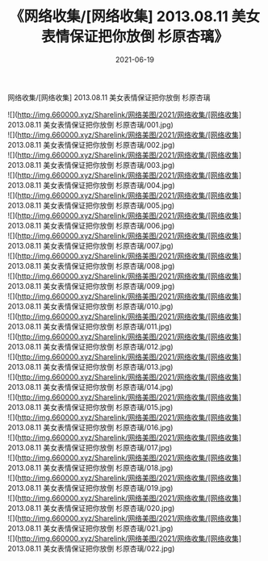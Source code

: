 ﻿---
layout: post
title:  《网络收集/[网络收集] 2013.08.11 美女表情保证把你放倒 杉原杏璃》
date:   2021-06-19
img: http://img.660000.xyz/Sharelink/网络美图/2021/网络收集/[网络收集] 2013.08.11 美女表情保证把你放倒 杉原杏璃/000.jpg
categories: [美女, 清纯, 唯美]
---

网络收集/[网络收集] 2013.08.11 美女表情保证把你放倒 杉原杏璃

 ![](http://img.660000.xyz/Sharelink/网络美图/2021/网络收集/[网络收集] 2013.08.11 美女表情保证把你放倒 杉原杏璃/001.jpg) <br>![](http://img.660000.xyz/Sharelink/网络美图/2021/网络收集/[网络收集] 2013.08.11 美女表情保证把你放倒 杉原杏璃/002.jpg) <br>![](http://img.660000.xyz/Sharelink/网络美图/2021/网络收集/[网络收集] 2013.08.11 美女表情保证把你放倒 杉原杏璃/003.jpg) <br>![](http://img.660000.xyz/Sharelink/网络美图/2021/网络收集/[网络收集] 2013.08.11 美女表情保证把你放倒 杉原杏璃/004.jpg) <br>![](http://img.660000.xyz/Sharelink/网络美图/2021/网络收集/[网络收集] 2013.08.11 美女表情保证把你放倒 杉原杏璃/005.jpg) <br>![](http://img.660000.xyz/Sharelink/网络美图/2021/网络收集/[网络收集] 2013.08.11 美女表情保证把你放倒 杉原杏璃/006.jpg) <br>![](http://img.660000.xyz/Sharelink/网络美图/2021/网络收集/[网络收集] 2013.08.11 美女表情保证把你放倒 杉原杏璃/007.jpg) <br>![](http://img.660000.xyz/Sharelink/网络美图/2021/网络收集/[网络收集] 2013.08.11 美女表情保证把你放倒 杉原杏璃/008.jpg) <br>![](http://img.660000.xyz/Sharelink/网络美图/2021/网络收集/[网络收集] 2013.08.11 美女表情保证把你放倒 杉原杏璃/009.jpg) <br>![](http://img.660000.xyz/Sharelink/网络美图/2021/网络收集/[网络收集] 2013.08.11 美女表情保证把你放倒 杉原杏璃/010.jpg) <br>![](http://img.660000.xyz/Sharelink/网络美图/2021/网络收集/[网络收集] 2013.08.11 美女表情保证把你放倒 杉原杏璃/011.jpg) <br>![](http://img.660000.xyz/Sharelink/网络美图/2021/网络收集/[网络收集] 2013.08.11 美女表情保证把你放倒 杉原杏璃/012.jpg) <br>![](http://img.660000.xyz/Sharelink/网络美图/2021/网络收集/[网络收集] 2013.08.11 美女表情保证把你放倒 杉原杏璃/013.jpg) <br>![](http://img.660000.xyz/Sharelink/网络美图/2021/网络收集/[网络收集] 2013.08.11 美女表情保证把你放倒 杉原杏璃/014.jpg) <br>![](http://img.660000.xyz/Sharelink/网络美图/2021/网络收集/[网络收集] 2013.08.11 美女表情保证把你放倒 杉原杏璃/015.jpg) <br>![](http://img.660000.xyz/Sharelink/网络美图/2021/网络收集/[网络收集] 2013.08.11 美女表情保证把你放倒 杉原杏璃/016.jpg) <br>![](http://img.660000.xyz/Sharelink/网络美图/2021/网络收集/[网络收集] 2013.08.11 美女表情保证把你放倒 杉原杏璃/017.jpg) <br>![](http://img.660000.xyz/Sharelink/网络美图/2021/网络收集/[网络收集] 2013.08.11 美女表情保证把你放倒 杉原杏璃/018.jpg) <br>![](http://img.660000.xyz/Sharelink/网络美图/2021/网络收集/[网络收集] 2013.08.11 美女表情保证把你放倒 杉原杏璃/019.jpg) <br>![](http://img.660000.xyz/Sharelink/网络美图/2021/网络收集/[网络收集] 2013.08.11 美女表情保证把你放倒 杉原杏璃/020.jpg) <br>![](http://img.660000.xyz/Sharelink/网络美图/2021/网络收集/[网络收集] 2013.08.11 美女表情保证把你放倒 杉原杏璃/021.jpg) <br>![](http://img.660000.xyz/Sharelink/网络美图/2021/网络收集/[网络收集] 2013.08.11 美女表情保证把你放倒 杉原杏璃/022.jpg) <br>